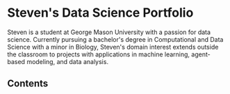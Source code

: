 # Steven's Data Science Portfolio
Steven is a student at George Mason University with a passion for data science. Currently pursuing a bachelor's degree in Computational and Data Science with a minor in Biology, Steven's domain interest extends outside the classroom to projects with applications in machine learning, agent-based modeling, and data analysis.

## Contents



